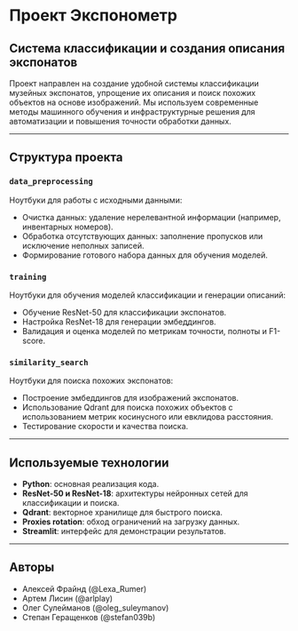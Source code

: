 # Проект Экспонометр

## Система классификации и создания описания экспонатов

Проект направлен на создание удобной системы классификации музейных экспонатов, упрощение их описания и поиск похожих объектов на основе изображений. Мы используем современные методы машинного обучения и инфраструктурные решения для автоматизации и повышения точности обработки данных.

---

## Структура проекта

### `data_preprocessing`
Ноутбуки для работы с исходными данными:
- Очистка данных: удаление нерелевантной информации (например, инвентарных номеров).
- Обработка отсутствующих данных: заполнение пропусков или исключение неполных записей.
- Формирование готового набора данных для обучения моделей.

### `training`
Ноутбуки для обучения моделей классификации и генерации описаний:
- Обучение ResNet-50 для классификации экспонатов.
- Настройка ResNet-18 для генерации эмбеддингов.
- Валидация и оценка моделей по метрикам точности, полноты и F1-score.

### `similarity_search`
Ноутбуки для поиска похожих экспонатов:
- Построение эмбеддингов для изображений экспонатов.
- Использование Qdrant для поиска похожих объектов с использованием метрик косинусного или евклидова расстояния.
- Тестирование скорости и качества поиска.

---

## Используемые технологии
- **Python**: основная реализация кода.
- **ResNet-50 и ResNet-18**: архитектуры нейронных сетей для классификации и поиска.
- **Qdrant**: векторное хранилище для быстрого поиска.
- **Proxies rotation**: обход ограничений на загрузку данных.
- **Streamlit**: интерфейс для демонстрации результатов.
---

## Авторы
- Алексей Фрайнд (@Lexa_Rumer)
- Артем Лисин (@arlplay)
- Олег Сулейманов (@oleg_suleymanov)
- Степан Геращенков (@stefan039b)
